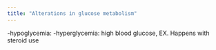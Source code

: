 ```yaml
---
title: "Alterations in glucose metabolism"
---
```

-hypoglycemia: 
-hyperglycemia: high blood glucose, EX. Happens with steroid use

